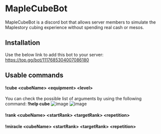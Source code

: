 # MapleCubeBot
MapleCubeBot is a discord bot that allows server members to simulate the Maplestory cubing experience without spending real cash or mesos.

## Installation
Use the below link to add this bot to your server: \
https://top.gg/bot/1117685304007086180

## Usable commands
#### !cube \<cubeName> \<equipment> \<level>
You can check the possible list of arguments by using the following command: **!help cube**
![image](https://github.com/hwisangcho00/MapleCubeBot/assets/81304520/ad3ddf72-5aaa-4a88-88ff-bdb06706d667)
![image](https://github.com/hwisangcho00/MapleCubeBot/assets/81304520/eccb8e4c-d22a-42ba-95e4-3d902cdb8e07)

#### !rank \<cubeName> \<startRank> \<targetRank> \<repetition>

#### !miracle \<cubeName> \<startRank> \<targetRank> \<repetition>
